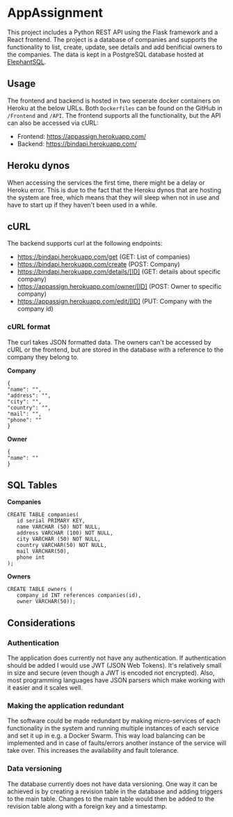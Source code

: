 # AppAssignment
This project includes a Python REST API using the Flask framework and a React frontend. The project is a database of companies and supports the functionality to list, create, update, see details and add benificial owners to the companies. The data is kept in a PostgreSQL database hosted at <a href="https://www.elephantsql.com/">ElephantSQL</a>. 

## Usage
The frontend and backend is hosted in two seperate docker containers on Heroku at the below URLs. Both ``Dockerfiles`` can be found on the GitHub in ``/Frontend`` and ``/API``. The frontend supports all the functionality, but the API can also be accessed via cURL:
* Frontend: https://appassign.herokuapp.com/
* Backend: https://bindapi.herokuapp.com/

## Heroku dynos
When accessing the services the first time, there might be a delay or Heroku error. This is due to the fact that the Heroku dynos that are hosting the system are free, which means that they will sleep when not in use and have to start up if they haven't been used in a while. 

## cURL
The backend supports curl at the following endpoints:
* https://bindapi.herokuapp.com/get (GET: List of companies)
* https://bindapi.herokuapp.com/create (POST: Company)
* https://bindapi.herokuapp.com/details/[ID] (GET: details about specific company)
* https://appassign.herokuapp.com/owner/[ID] (POST: Owner to specific company)
* https://appassign.herokuapp.com/edit/[ID] (PUT: Company with the company id)

### cURL format
The curl takes JSON formatted data. The owners can't be accessed by cURL or the frontend, but are stored in the database with a reference to the company they belong to.

**Company**

```
{
"name": "",
"address": "",
"city": "",
"country": "",
"mail": "",
"phone": ""
}
```

**Owner**

```
{
"name": ""
}
```

## SQL Tables
**Companies**
```
CREATE TABLE companies(
   id serial PRIMARY KEY,
   name VARCHAR (50) NOT NULL,
   address VARCHAR (100) NOT NULL,
   city VARCHAR (50) NOT NULL,
   country VARCHAR(50) NOT NULL,
   mail VARCHAR(50),
   phone int
);
```
**Owners**
```
CREATE TABLE owners (
   company_id INT references companies(id),
   owner VARCHAR(50));
```
## Considerations
### Authentication
The application does currently not have any authentication. If authentication should be added I would use JWT (JSON Web Tokens). It's relatively small in size and secure (even though a JWT is encoded not encrypted). Also, most programming languages have JSON parsers which make working with it easier and it scales well.
### Making the application redundant
The software could be made redundant by making micro-services of each functionality in the system and running multiple instances of each service and set it up in e.g. a Docker Swarm. This way load balancing can be implemented and in case of faults/errors another instance of the service will take over. This increases the availability and fault tolerance.
### Data versioning
The database currently does not have data versioning. One way it can be achieved is by creating a revision table in the database and adding triggers to the main table. Changes to the main table would then be added to the revision table along with a foreign key and a timestamp.

